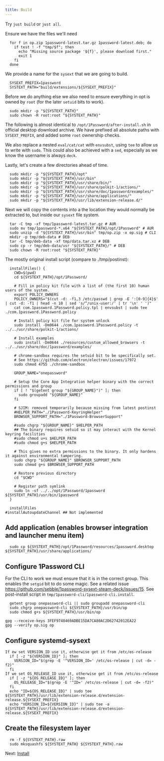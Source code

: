```yaml
---
title: Build
---
```

<!-- hide the `ex` bits, they're only useful in this script
  set -ex
-->

Try `just build` or `just all`.

Ensure we have the files we'll need

```shell
  for f in op.zip 1password-latest.tar.gz 1password-latest.deb; do
    if test ! -f "tmp/$f"; then
      echo "Missing source package '${f}', please download first."
      exit 1
    fi
  done
```

We provide a name for the `sysext` that we are going to build.

```shell
  SYSEXT_PREFIX=1password
  SYSTEXT_PATH="build/extensions/${SYSEXT_PREFIX}"
```

Before we do anything else we also need to ensure everything in opt is owned by `root` (for the later `setuid` bits to work).

```shell
  sudo mkdir -p "${SYSTEXT_PATH}"
  sudo chown -R root:root "${SYSTEXT_PATH}"
```

The following is almost identical to `/opt/1Password/after-install.sh` in official desktop download archive.
We have prefixed all absolute paths with `SYSEXT_PREFIX`, and added some `root` ownership checks.

We also replace a nested `eval/cat/cat` with `envsubst`, using `tee` to allow us to write with `sudo`.
This could also be achieved with a `sed`, especially as we know the username is always `deck`.

Lastly, let's create a few directories ahead of time.

```shell
  sudo mkdir -p "${SYSTEXT_PATH}/opt"
  sudo mkdir -p "${SYSTEXT_PATH}/usr/bin"
  sudo mkdir -p "${SYSTEXT_PATH}/usr/share/bin/"
  sudo mkdir -p "${SYSTEXT_PATH}/usr/share/polkit-1/actions/"
  sudo mkdir -p "${SYSTEXT_PATH}/usr/share/doc/1password/examples/"
  sudo mkdir -p "${SYSTEXT_PATH}/usr/share/applications/"
  sudo mkdir -p "${SYSTEXT_PATH}/usr/lib/extension-release.d/"
```

Next we will copy the contents into a the location they would normally be extracted to, but inside our `sysext` file system.

```shell
  tar -C tmp -xf tmp/1password-latest.tar.gz # AUR
  sudo mv tmp/1password-*.x64 "${SYSTEXT_PATH}/opt/1Password" # AUR
  sudo unzip -d "${SYSTEXT_PATH}/usr/bin" tmp/op.zip -x op.sig # CLI
  mkdir -p tmp/deb-data # DEB
  tar -C tmp/deb-data -xf tmp/data.tar.xz # DEB
  sudo cp -r tmp/deb-data/usr "${SYSTEXT_PATH}/" # DEB
  sudo chown -R root:root "${SYSTEXT_PATH}"
```

The mostly original install script (compare to ./tmp/postinst):

```shell
  installFiles() {
    CWD=$(pwd)
    cd ${SYSTEXT_PATH}/opt/1Password/

    # Fill in policy kit file with a list of (the first 10) human users of the system.
    export POLICY_OWNERS
    POLICY_OWNERS="$(cut -d: -f1,3 /etc/passwd | grep -E ':[0-9]{4}$' | cut -d: -f1 | head -n 10 | sed 's/^/unix-user:/' | tr '\n' ' ')"
    cat com.1password.1Password.policy.tpl | envsubst | sudo tee ./com.1password.1Password.policy

    # Install policy kit file for system unlock
    sudo install -Dm0644 ./com.1password.1Password.policy -t ../../usr/share/polkit-1/actions/

    # Install examples
    sudo install -Dm0644 ./resources/custom_allowed_browsers -t ../../usr/share/doc/1password/examples/

    # chrome-sandbox requires the setuid bit to be specifically set.
    # See https://github.com/electron/electron/issues/17972
    sudo chmod 4755 ./chrome-sandbox

    GROUP_NAME="onepassword"

    # Setup the Core App Integration helper binary with the correct permissions and group
    if [ ! "$(getent group "${GROUP_NAME}")" ]; then
      sudo groupadd "${GROUP_NAME}"
    fi

    # SJIM: removed temporarily because missing from latest postinst
    #HELPER_PATH="./1Password-KeyringHelper"
    BROWSER_SUPPORT_PATH="./1Password-BrowserSupport"

    #sudo chgrp "${GROUP_NAME}" $HELPER_PATH
    ## The binary requires setuid so it may interact with the Kernel keyring facilities
    #sudo chmod u+s $HELPER_PATH
    #sudo chmod g+s $HELPER_PATH

    # This gives no extra permissions to the binary. It only hardens it against environmental tampering.
    sudo chgrp "${GROUP_NAME}" $BROWSER_SUPPORT_PATH
    sudo chmod g+s $BROWSER_SUPPORT_PATH

    # Restore previous directory
    cd "$CWD"

    # Register path symlink
    sudo ln -sf ../../opt/1Password/1password ${SYSTEXT_PATH}/usr/bin/1password
  }

  installFiles
#installAutoupdateChannel ## Not implemented
```

## Add application (enables browser integration and launcher menu item)

```shell
  sudo cp ${SYSTEXT_PATH}/opt/1Password/resources/1password.desktop ${SYSTEXT_PATH}/usr/share/applications/
```

## Configure 1Password CLI

For the CLI to work we must ensure that it is in the correct group.
This enables the `setgid` bit to do some magic.
See a related issue <https://github.com/sebble/1password-sysext-steam-deck/issues/15>.
See post-install script in `tmp/1password-cli/1password-cli.install`.

```shell
  getent group onepassword-cli || sudo groupadd onepassword-cli
  sudo chgrp onepassword-cli ${SYSTEXT_PATH}/usr/bin/op
  sudo chmod g+s ${SYSTEXT_PATH}/usr/bin/op
```

    gpg --receive-keys 3FEF9748469ADBE15DA7CA80AC2D62742012EA22
    gpg --verify op.sig op

## Configure systemd-sysext

```shell
If ew set VERSION_ID use it, otherwise get it from /etc/os-release
  if [ -z "${VERSION_ID}" ]; then
    VERSION_ID="$(grep -E '^VERSION_ID=' /etc/os-release | cut -d= -f2)"
  fi
If we set OS_RELEASE_ID use it, otherwise get it from /etc/os-release
  if [ -z "${OS_RELEASE_ID}" ]; then
    OS_RELEASE_ID="$(grep -E '^ID=' /etc/os-release | cut -d= -f2)"
  fi
  echo "ID=${OS_RELEASE_ID}" | sudo tee ${SYSTEXT_PATH}/usr/lib/extension-release.d/extension-release.${SYSEXT_PREFIX}
  echo "VERSION_ID=${VERSION_ID}" | sudo tee -a ${SYSTEXT_PATH}/usr/lib/extension-release.d/extension-release.${SYSEXT_PREFIX}
```

## Create the filesystem layer

```shell
  rm -f ${SYSTEXT_PATH}.raw
  sudo mksquashfs ${SYSTEXT_PATH} ${SYSTEXT_PATH}.raw
```

Next: [Install](install)
